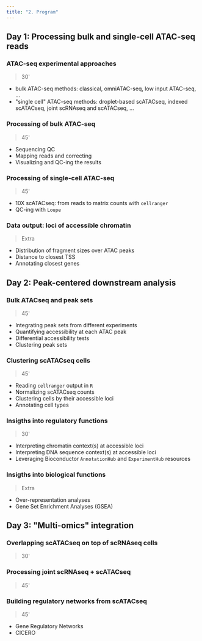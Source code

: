 ```yaml
---
title: "2. Program"
---
```


## Day 1: Processing bulk and single-cell ATAC-seq reads

### ATAC-seq experimental approaches 
>30'

  - bulk ATAC-seq methods: classical, omniATAC-seq, low input ATAC-seq, ...
  - "single cell" ATAC-seq methods: droplet-based scATACseq, indexed scATACseq, joint scRNAseq and scATACseq, ...

### Processing of bulk ATAC-seq
>45'

  - Sequencing QC
  - Mapping reads and correcting
  - Visualizing and QC-ing the results

  ### Processing of single-cell ATAC-seq
>45'

  - 10X scATACseq: from reads to matrix counts with `cellranger`
  - QC-ing with `Loupe`

### Data output: loci of accessible chromatin 
>Extra

  - Distribution of fragment sizes over ATAC peaks
  - Distance to closest TSS
  - Annotating closest genes 

## Day 2: Peak-centered downstream analysis 

### Bulk ATACseq and peak sets
>45'

  - Integrating peak sets from different experiments
  - Quantifying accessibility at each ATAC peak
  - Differential accessibility tests
  - Clustering peak sets

### Clustering scATACseq cells
>45'

  - Reading `cellranger` output in `R` 
  - Normalizing scATACseq counts
  - Clustering cells by their accessible loci
  - Annotating cell types

### Insigths into regulatory functions 
>30' 

  - Interpreting chromatin context(s) at accessible loci
  - Interpreting DNA sequence context(s) at accessible loci
  - Leveraging Bioconductor `AnnotationHub` and `ExperimentHub` resources

### Insigths into biological functions
>Extra

  - Over-representation analyses
  - Gene Set Enrichment Analyses (GSEA)

## Day 3: "Multi-omics" integration 

### Overlapping scATACseq on top of scRNAseq cells
>30'

### Processing joint scRNAseq + scATACseq
>45'

### Building regulatory networks from scATACseq
>45'

  - Gene Regulatory Networks 
  - CICERO


